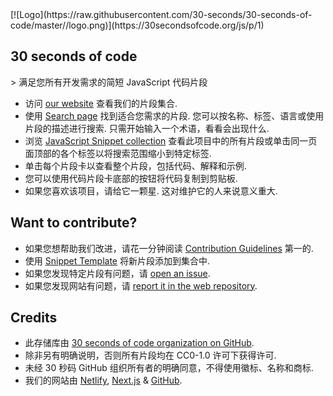 <div class="github-widget" data-repo="30-seconds/30-seconds-of-code"></div>
<script async src="https://pagead2.googlesyndication.com/pagead/js/adsbygoogle.js"></script><ins class="adsbygoogle" style="display:block" data-ad-client="ca-pub-6890694312814945" data-ad-slot="5473692530" data-ad-format="auto"  data-full-width-responsive="true"></ins><script>(adsbygoogle = window.adsbygoogle || []).push({});</script>
[![Logo](https://raw.githubusercontent.com/30-seconds/30-seconds-of-code/master//logo.png)](https://30secondsofcode.org/js/p/1)

## 30 seconds of code

&gt; 满足您所有开发需求的简短 JavaScript 代码片段

* 访问 [our website](https://30secondsofcode.org) 查看我们的片段集合.
* 使用 [Search page](https://30secondsofcode.org/search) 找到适合您需求的片段. 您可以按名称、标签、语言或使用片段的描述进行搜索. 只需开始输入一个术语，看看会出现什么.
* 浏览 [JavaScript Snippet collection](https://30secondsofcode.org/js/p/1) 查看此项目中的所有片段或单击同一页面顶部的各个标签以将搜索范围缩小到特定标签.
* 单击每个片段卡以查看整个片段，包括代码、解释和示例.
* 您可以使用代码片段卡底部的按钮将代码复制到剪贴板.
 * 如果您喜欢该项目，请给它一颗星. 这对维护它的人来说意义重大.

## Want to contribute?

* 如果您想帮助我们改进，请花一分钟阅读 [Contribution Guidelines](https://github.com/30-seconds/30-seconds-of-code/blob/master//CONTRIBUTING.md) 第一的.
* 使用 [Snippet Template](https://github.com/30-seconds/30-seconds-of-code/blob/master//snippet-template.md) 将新片段添加到集合中.
* 如果您发现特定片段有问题，请 [open an issue](https://github.com/30-seconds/30-seconds-of-code/issues/new).
* 如果您发现网站有问题，请 [report it in the web repository](https://github.com/30-seconds/30-seconds-web/issues/new).

## Credits

* 此存储库由 [30 seconds of code organization on GitHub](https://github.com/30-seconds).
* 除非另有明确说明，否则所有片段均在 CC0-1.0 许可下获得许可.
* 未经 30 秒码 GitHub 组织所有者的明确同意，不得使用徽标、名称和商标.
* 我们的网站由 [Netlify](https://www.netlify.com/), [Next.js](https://nextjs.org/) & [GitHub](https://github.com/).
